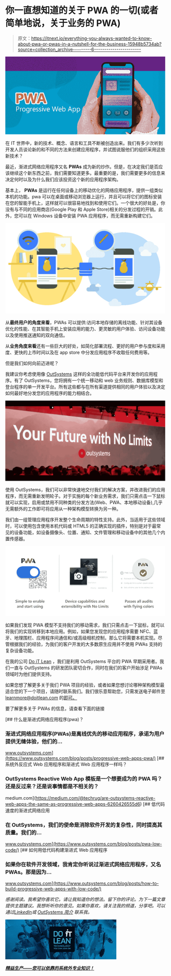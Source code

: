 # 你一直想知道的关于 PWA 的一切(或者简单地说，关于业务的 PWA)

> 原文：<https://itnext.io/everything-you-always-wanted-to-know-about-pwa-or-pwas-in-a-nutshell-for-the-business-15948b5734ab?source=collection_archive---------6----------------------->

![](img/b4bb0e5307ac774cd7362d8d14b157ea.png)

在 IT 世界中，新的技术、概念、语言和工具不断被创造出来。我们有多少次听到开发人员谈论新的和不同的方法来创建应用程序，并试图说服他们的组织采用这些新技术？

最近，渐进式网络应用程序又名 **PWAs** 成为新的炒作。但是，在决定我们是否应该继续这个新东西之前，我们需要知道更多。最重要的是，我们需要更多的信息来决定何时以及为什么我们应该投资这个新的应用程序架构。

基本上， **PWAs** 是运行在任何设备上的移动优化的网络应用程序，提供一组类似本机的功能。pwa 可以在桌面或移动浏览器上运行，并且可以将它们的图标安装在您的智能手机上，这样就可以很容易地找到和使用它们。一个很大的好处是，你没有与不同的应用商店(Google Play 和 Apple Store)相关的分发过程的开销。此外，您可以在 Windows 设备中安装 PWA 应用程序，而无需重新构建它们。

![](img/30fd91746f0817c84cdf1d032ac58b9b.png)

从**最终用户的角度来看**，PWAs 可以提供:访问本地存储的离线功能、针对其设备优化的性能、在其智能手机上安装应用的能力、更灵敏的用户体验、访问设备功能以及使用推送通知的双向通信。

从**业务角度来看**还有一些巨大的好处，如简化部署流程、更好的用户参与度和采用度、更快的上市时间以及在 app store 中分发应用程序不收取任何费用等。

但是我们如何向前迈进呢？

我建议你考虑使用像 [OutSystems](http://www.outsystems.com) 这样的全功能低代码平台来开发你的应用程序。有了 OutSystems，您将拥有一个统一移动和 web 业务规则、数据库模型和登台程序的单一开发平台。所有这些都与在所有渠道提供相同的用户体验以及决定如何最好地分发您的应用程序的能力相结合。

![](img/bf837d08f40ef1404af594fd3751ddf8.png)

使用 OutSystems，我们可以非常快速地交付我们的解决方案，并改进我们的应用程序，而无需重新发明轮子。对于实施的每个新业务需求，我们只需点击一下鼠标就可以实现，启用或禁用不同种类的分发方法(Web、PWA、本地移动设备),几乎无需额外的工作即可将应用从一种架构模型转换为另一种。

我们由一组管理应用程序开发整个生命周期的特性支持。此外，当适用于这些领域时，可以使用包含使用本机代码或 HTML5 的正确实现的插件，特别是对于最常见的设备功能，如设备摄像头、位置、通知、文件管理和移动设备中的其他几个内置传感器。

![](img/0f0c0d5f38ded33b74abdd49a01a2053.png)

如果我们发现 PWA 模型不支持我们的移动需求，我们只需点击一下鼠标，就可以将我们的实现转移到本地应用。例如，如果您发现您的应用程序需要 NFC、蓝牙、地理围栏、应用程序间通信和/或高级相机控制，那么它将需要本机实现。尽管根据我们的经验，为我们的客户开发的大多数原生应用并不使用 PWAs 支持的复杂设备功能。

在我的公司 [Do iT Lean](https://www.doitlean.com/news/read/the-power-of-low-code-and-pwas-explained) ，我们是利用 OutSystems 平台的 PWA 早期采用者。我们一直与 OutSystems 的研发团队密切合作，同时在我们的客户开始涉足 PWAs 领域时为他们提供支持。

如果您想了解更多关于我们 PWA 项目的经验，或者如果您想讨论哪种架构模型最适合您的下一个项目，请随时联系我们。我们很乐意帮助您，只需发送电子邮件至 learnmore@doitlean.com 的[即可。](mailto://learnmore@doitlean.com)

要了解更多关于 PWAs 的信息，请查看下面的链接

[](https://www.outsystems.com/blog/posts/progressive-web-apps-pwa/) [## 什么是渐进式网络应用程序(pwa)？

### 渐进式网络应用程序(PWAs)是离线优先的移动应用程序，承诺为用户提供无缝体验，他们的…

www.outsystems.com](https://www.outsystems.com/blog/posts/progressive-web-apps-pwa/) [](https://medium.com/@techrug/are-outsystems-reactive-web-apps-the-same-as-progressive-web-apps-6260426555d6) [## 系统外反应式 Web 应用程序和渐进式 Web 应用程序一样吗？

### OutSystems Reactive Web App 模板是一个想要成为的 PWA 吗？还是反过来？还是说事情都是不相关的？

medium.com](https://medium.com/@techrug/are-outsystems-reactive-web-apps-the-same-as-progressive-web-apps-6260426555d6) [](https://www.outsystems.com/blog/posts/pwa-low-code/) [## 低代码速度的渐进式网络应用

### 在 OutSystems，我们的使命是消除软件开发的复杂性，同时提高其质量。我们的…

www.outsystems.com](https://www.outsystems.com/blog/posts/pwa-low-code/) [](https://www.outsystems.com/blog/posts/how-to-build-progressive-web-apps-with-low-code/) [## 如何用低代码构建渐进式 Web 应用程序

### 如果你在软件开发领域，我肯定你听说过渐进式网络应用程序，又名 PWAs。那是因为…

www.outsystems.com](https://www.outsystems.com/blog/posts/how-to-build-progressive-web-apps-with-low-code/) 

*感谢阅读。我希望你喜欢它。请让我知道你的想法。留下你的评论。为下一篇文章提供主题建议。我想听听你的意见。如果你喜欢，请关注我的频道，分享吧。可以通过*[*LinkedIn*](https://linkedin.com/in/fantato/)*或* [*OutSystems 简介*](https://www.outsystems.com/profile/40762/) *联系我。*

![](img/833aa5f7736333d62dfc1f53f18f184c.png)

[***精益生产——您可以依靠的系统外专业知识！***](http://doitlean.com/)